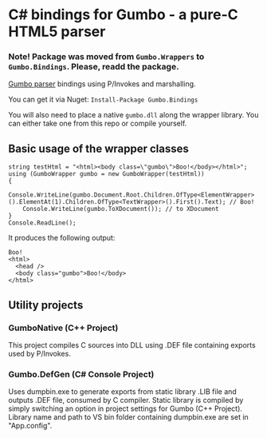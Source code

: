 C# bindings for Gumbo - a pure-C HTML5 parser
=============

### Note! Package was moved from `Gumbo.Wrappers` to `Gumbo.Bindings`. Please, readd the package.

[Gumbo parser](https://github.com/google/gumbo-parser) bindings using P/Invokes and marshalling.

You can get it via Nuget: `Install-Package Gumbo.Bindings`

You will also need to place a native `gumbo.dll` along the wrapper library. You can either take one from this repo or compile yourself.

## Basic usage of the wrapper classes

    string testHtml = "<html><body class=\"gumbo\">Boo!</body></html>";
    using (GumboWrapper gumbo = new GumboWrapper(testHtml))
    {
        Console.WriteLine(gumbo.Document.Root.Children.OfType<ElementWrapper>().ElementAt(1).Children.OfType<TextWrapper>().First().Text); // Boo!
        Console.WriteLine(gumbo.ToXDocument()); // to XDocument
    }
    Console.ReadLine();

It produces the following output:

    Boo!
    <html>
      <head />
      <body class="gumbo">Boo!</body>
    </html>

## Utility projects

### GumboNative (C++ Project)

This project compiles C sources into DLL using .DEF file containing exports used by P/Invokes.

### Gumbo.DefGen (C# Console Project)

Uses dumpbin.exe to generate exports from static library .LIB file and outputs .DEF file, consumed by C compiler.
Static library is compiled by simply switching an option in project settings for Gumbo (C++ Project).
Library name and path to VS bin folder containing dumpbin.exe are set in "App.config".

